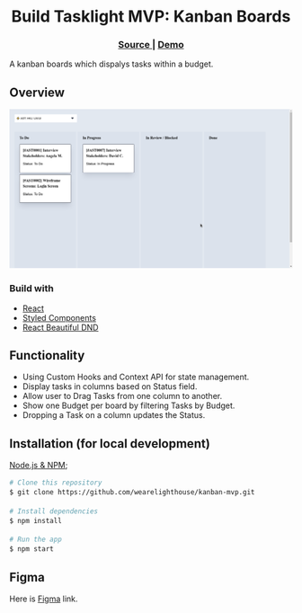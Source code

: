 <h1 align="center"> Build Tasklight MVP: Kanban Boards</h1>

<div align="center">
  <h3>
    <a href="https://github.com/wearelighthouse/kanban-mvp">
      Source
    </a>
    <span> | </span>
    <a href="https://lh-kanban-mvp.netlify.app/">
      Demo
    </a>
  </h3>
</div>

A kanban boards which dispalys tasks within a budget.

## Overview

![screenshot](./src/assets/kanban-mvp.png)

### Build with

- [React](https://reactjs.org/)
- [Styled Components](https://styled-components.com/docs)
- [React Beautiful DND](https://openbase.com/js/react-beautiful-dnd)

## Functionality

- Using Custom Hooks and Context API for state management.
- Display tasks in columns based on Status field.
- Allow user to Drag Tasks from one column to another.
- Show one Budget per board by filtering Tasks by Budget.
- Dropping a Task on a column updates the Status.


## Installation (for local development)

[Node.js & NPM](https://nodejs.org/en/);

```bash
# Clone this repository
$ git clone https://github.com/wearelighthouse/kanban-mvp.git

# Install dependencies
$ npm install

# Run the app
$ npm start
```

## Figma

Here is [Figma](https://www.figma.com/file/YwVQgjSLmjFb4kMaZoVRmh/Wireframes?node-id=3%3A315) link.
